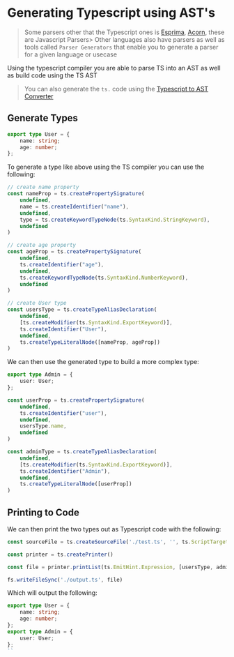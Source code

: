 # Generating Typescript using AST's

> Some parsers other that the Typescript ones is [Esprima](https://esprima.org/demo/parse.html), [Acorn](https://github.com/acornjs/acorn), these are Javascript Parsers> Other languages also have parsers as well as tools called `Parser Generators` that enable you to generate a parser for a given language or usecase

Using the typescript compiler you are able to parse TS into an AST as well as build code using the TS AST

> You can also generate the `ts.` code using the [Typescript to AST Converter](https://ts-ast-viewer.com/)

## Generate Types

```ts
export type User = {
    name: string;
    age: number;
};
```

To generate a type like above using the TS compiler you can use the following:

```js
// create name property
const nameProp = ts.createPropertySignature(
    undefined,
    name = ts.createIdentifier("name"),
    undefined, 
    type = ts.createKeywordTypeNode(ts.SyntaxKind.StringKeyword),
    undefined
)

// create age property
const ageProp = ts.createPropertySignature(
    undefined,
    ts.createIdentifier("age"),
    undefined,
    ts.createKeywordTypeNode(ts.SyntaxKind.NumberKeyword),
    undefined
)

// create User type
const usersType = ts.createTypeAliasDeclaration(
    undefined,
    [ts.createModifier(ts.SyntaxKind.ExportKeyword)],
    ts.createIdentifier("User"),
    undefined,
    ts.createTypeLiteralNode([nameProp, ageProp])
)
```

We can then use the generated type to build a more complex type:

```ts
export type Admin = {
    user: User;
};
```

```js
const userProp = ts.createPropertySignature(
    undefined,
    ts.createIdentifier("user"),
    undefined,
    usersType.name,
    undefined
)

const adminType = ts.createTypeAliasDeclaration(
    undefined,
    [ts.createModifier(ts.SyntaxKind.ExportKeyword)],
    ts.createIdentifier("Admin"),
    undefined,
    ts.createTypeLiteralNode([userProp])
)
```

## Printing to Code

We can then print the two types out as Typescript code with the following:

```js
const sourceFile = ts.createSourceFile('./test.ts', '', ts.ScriptTarget.ES3, true, ts.ScriptKind);

const printer = ts.createPrinter()

const file = printer.printList(ts.EmitHint.Expression, [usersType, adminType], sourceFile)

fs.writeFileSync('./output.ts', file)
```

Which will output the following:

```ts
export type User = {
    name: string;
    age: number;
};
export type Admin = {
    user: User;
};
``